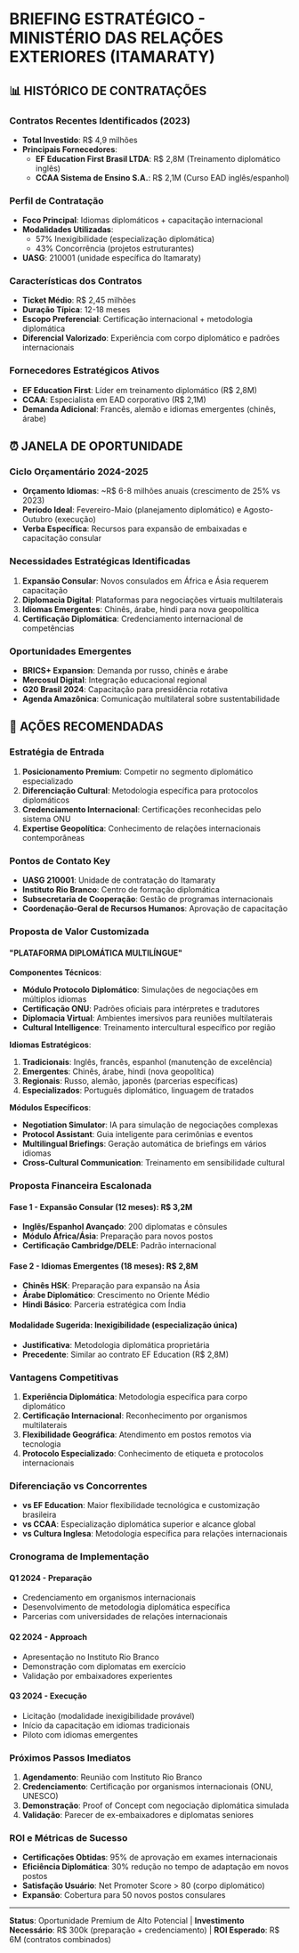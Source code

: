 # BRIEFING ESTRATÉGICO - MINISTÉRIO DAS RELAÇÕES EXTERIORES (ITAMARATY)

## 📊 HISTÓRICO DE CONTRATAÇÕES

### **Contratos Recentes Identificados (2023)**
- **Total Investido**: R$ 4,9 milhões
- **Principais Fornecedores**:
  - **EF Education First Brasil LTDA**: R$ 2,8M (Treinamento diplomático inglês)
  - **CCAA Sistema de Ensino S.A.**: R$ 2,1M (Curso EAD inglês/espanhol)

### **Perfil de Contratação**
- **Foco Principal**: Idiomas diplomáticos + capacitação internacional
- **Modalidades Utilizadas**:
  - 57% Inexigibilidade (especialização diplomática)
  - 43% Concorrência (projetos estruturantes)
- **UASG**: 210001 (unidade específica do Itamaraty)

### **Características dos Contratos**
- **Ticket Médio**: R$ 2,45 milhões
- **Duração Típica**: 12-18 meses
- **Escopo Preferencial**: Certificação internacional + metodologia diplomática
- **Diferencial Valorizado**: Experiência com corpo diplomático e padrões internacionais

### **Fornecedores Estratégicos Ativos**
- **EF Education First**: Líder em treinamento diplomático (R$ 2,8M)
- **CCAA**: Especialista em EAD corporativo (R$ 2,1M)
- **Demanda Adicional**: Francês, alemão e idiomas emergentes (chinês, árabe)

## ⏰ JANELA DE OPORTUNIDADE

### **Ciclo Orçamentário 2024-2025**
- **Orçamento Idiomas**: ~R$ 6-8 milhões anuais (crescimento de 25% vs 2023)
- **Período Ideal**: Fevereiro-Maio (planejamento diplomático) e Agosto-Outubro (execução)
- **Verba Específica**: Recursos para expansão de embaixadas e capacitação consular

### **Necessidades Estratégicas Identificadas**
1. **Expansão Consular**: Novos consulados em África e Ásia requerem capacitação
2. **Diplomacia Digital**: Plataformas para negociações virtuais multilaterais
3. **Idiomas Emergentes**: Chinês, árabe, hindi para nova geopolítica
4. **Certificação Diplomática**: Credenciamento internacional de competências

### **Oportunidades Emergentes**
- **BRICS+ Expansion**: Demanda por russo, chinês e árabe
- **Mercosul Digital**: Integração educacional regional
- **G20 Brasil 2024**: Capacitação para presidência rotativa
- **Agenda Amazônica**: Comunicação multilateral sobre sustentabilidade

## 🎯 AÇÕES RECOMENDADAS

### **Estratégia de Entrada**
1. **Posicionamento Premium**: Competir no segmento diplomático especializado
2. **Diferenciação Cultural**: Metodologia específica para protocolos diplomáticos
3. **Credenciamento Internacional**: Certificações reconhecidas pelo sistema ONU
4. **Expertise Geopolítica**: Conhecimento de relações internacionais contemporâneas

### **Pontos de Contato Key**
- **UASG 210001**: Unidade de contratação do Itamaraty
- **Instituto Rio Branco**: Centro de formação diplomática
- **Subsecretaria de Cooperação**: Gestão de programas internacionais
- **Coordenação-Geral de Recursos Humanos**: Aprovação de capacitação

### **Proposta de Valor Customizada**
#### **"PLATAFORMA DIPLOMÁTICA MULTILÍNGUE"**

**Componentes Técnicos**:
- **Módulo Protocolo Diplomático**: Simulações de negociações em múltiplos idiomas
- **Certificação ONU**: Padrões oficiais para intérpretes e tradutores
- **Diplomacia Virtual**: Ambientes imersivos para reuniões multilaterais
- **Cultural Intelligence**: Treinamento intercultural específico por região

**Idiomas Estratégicos**:
1. **Tradicionais**: Inglês, francês, espanhol (manutenção de excelência)
2. **Emergentes**: Chinês, árabe, hindi (nova geopolítica)
3. **Regionais**: Russo, alemão, japonês (parcerias específicas)
4. **Especializados**: Português diplomático, linguagem de tratados

**Módulos Específicos**:
- **Negotiation Simulator**: IA para simulação de negociações complexas
- **Protocol Assistant**: Guia inteligente para cerimônias e eventos
- **Multilingual Briefings**: Geração automática de briefings em vários idiomas
- **Cross-Cultural Communication**: Treinamento em sensibilidade cultural

### **Proposta Financeira Escalonada**

#### **Fase 1 - Expansão Consular (12 meses): R$ 3,2M**
- **Inglês/Espanhol Avançado**: 200 diplomatas e cônsules
- **Módulo África/Ásia**: Preparação para novos postos
- **Certificação Cambridge/DELE**: Padrão internacional

#### **Fase 2 - Idiomas Emergentes (18 meses): R$ 2,8M**
- **Chinês HSK**: Preparação para expansão na Ásia
- **Árabe Diplomático**: Crescimento no Oriente Médio
- **Hindi Básico**: Parceria estratégica com Índia

#### **Modalidade Sugerida**: Inexigibilidade (especialização única)
- **Justificativa**: Metodologia diplomática proprietária
- **Precedente**: Similar ao contrato EF Education (R$ 2,8M)

### **Vantagens Competitivas**
1. **Experiência Diplomática**: Metodologia específica para corpo diplomático
2. **Certificação Internacional**: Reconhecimento por organismos multilaterais
3. **Flexibilidade Geográfica**: Atendimento em postos remotos via tecnologia
4. **Protocolo Especializado**: Conhecimento de etiqueta e protocolos internacionais

### **Diferenciação vs Concorrentes**
- **vs EF Education**: Maior flexibilidade tecnológica e customização brasileira
- **vs CCAA**: Especialização diplomática superior e alcance global
- **vs Cultura Inglesa**: Metodologia específica para relações internacionais

### **Cronograma de Implementação**
#### **Q1 2024 - Preparação**
- Credenciamento em organismos internacionais
- Desenvolvimento de metodologia diplomática específica
- Parcerias com universidades de relações internacionais

#### **Q2 2024 - Approach**
- Apresentação no Instituto Rio Branco
- Demonstração com diplomatas em exercício
- Validação por embaixadores experientes

#### **Q3 2024 - Execução**
- Licitação (modalidade inexigibilidade provável)
- Início da capacitação em idiomas tradicionais
- Piloto com idiomas emergentes

### **Próximos Passos Imediatos**
1. **Agendamento**: Reunião com Instituto Rio Branco
2. **Credenciamento**: Certificação por organismos internacionais (ONU, UNESCO)
3. **Demonstração**: Proof of Concept com negociação diplomática simulada
4. **Validação**: Parecer de ex-embaixadores e diplomatas seniores

### **ROI e Métricas de Sucesso**
- **Certificações Obtidas**: 95% de aprovação em exames internacionais
- **Eficiência Diplomática**: 30% redução no tempo de adaptação em novos postos
- **Satisfação Usuário**: Net Promoter Score > 80 (corpo diplomático)
- **Expansão**: Cobertura para 50 novos postos consulares

---
**Status**: Oportunidade Premium de Alto Potencial | **Investimento Necessário**: R$ 300k (preparação + credenciamento) | **ROI Esperado**: R$ 6M (contratos combinados)